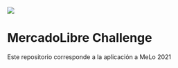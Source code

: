 ![](https://http2.mlstatic.com/static/org-img/homesnw/mercado-libre.png) 
# MercadoLibre Challenge 

Este repositorio corresponde a la aplicación a MeLo 2021
